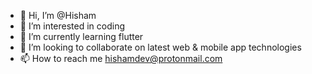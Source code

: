 - 👋 Hi, I’m @Hisham
- 👀 I’m interested in coding
- 🌱 I’m currently learning flutter
- 💞️ I’m looking to collaborate on latest web & mobile app technologies
- 📫 How to reach me hishamdev@protonmail.com

<!---
Hisham-reactz/Hisham is a ✨ special ✨ repository because its `README.md` (this file) appears on your GitHub profile.
You can click the Preview link to take a look at your changes.
--->
